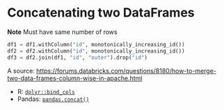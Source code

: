# Concatenating two DataFrames

**Note** Must have same number of rows

```python
df1 = df1.withColumn("id", monotonically_increasing_id())
df2 = df2.withColumn("id", monotonically_increasing_id())
df3 = df2.join(df1, "id", "outer").drop("id") 
```

A source: https://forums.databricks.com/questions/8180/how-to-merge-two-data-frames-column-wise-in-apache.html

- R: [`dplyr::bind_cols`](https://dplyr.tidyverse.org/reference/bind.html)
- Pandas: [`pandas.concat()`](https://pandas.pydata.org/pandas-docs/stable/generated/pandas.concat.html)

